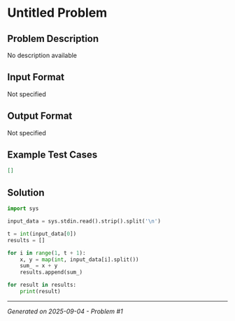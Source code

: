 # Untitled Problem

## Problem Description
No description available

## Input Format
Not specified

## Output Format
Not specified

## Example Test Cases
```json
[]
```

## Solution
```python
import sys

input_data = sys.stdin.read().strip().split('\n')

t = int(input_data[0])
results = []

for i in range(1, t + 1):
    x, y = map(int, input_data[i].split())
    sum_ = x + y
    results.append(sum_)

for result in results:
    print(result)
```

---
*Generated on 2025-09-04 - Problem #1*